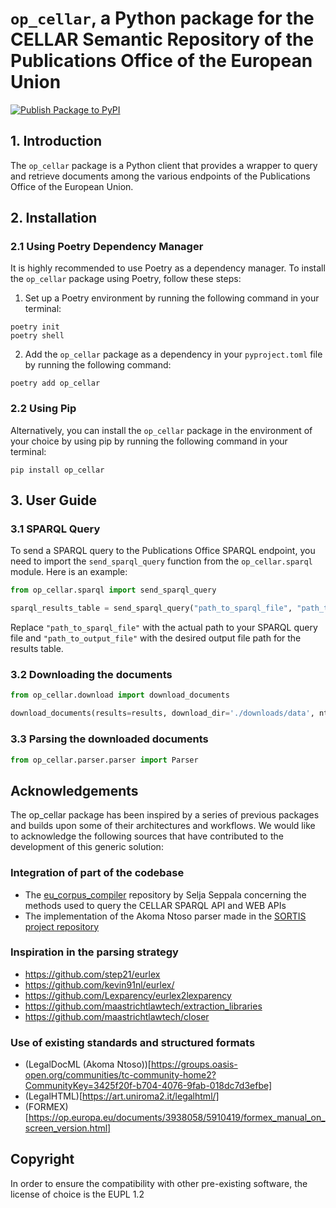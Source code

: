 # `op_cellar`, a Python package for the CELLAR Semantic Repository of the Publications Office of the European Union

[![Publish Package to PyPI](https://github.com/AlessioNar/op_cellar/actions/workflows/publish.yml/badge.svg)](https://github.com/AlessioNar/op_cellar/actions/workflows/publish.yml)

## 1. Introduction

The `op_cellar` package is a Python client that provides a wrapper to query and retrieve documents among the various endpoints of the Publications Office of the European Union.

## 2. Installation

### 2.1 Using Poetry Dependency Manager

It is highly recommended to use Poetry as a dependency manager. To install the `op_cellar` package using Poetry, follow these steps:

1. Set up a Poetry environment by running the following command in your terminal:

```
poetry init
poetry shell
```


2. Add the `op_cellar` package as a dependency in your `pyproject.toml` file by running the following command:

```
poetry add op_cellar
```

### 2.2 Using Pip

Alternatively, you can install the `op_cellar` package in the environment of your choice by using pip by running the following command in your terminal:

```
pip install op_cellar
```

## 3. User Guide

### 3.1 SPARQL Query

To send a SPARQL query to the Publications Office SPARQL endpoint, you need to import the `send_sparql_query` function from the `op_cellar.sparql` module. Here is an example:

```python
from op_cellar.sparql import send_sparql_query

sparql_results_table = send_sparql_query("path_to_sparql_file", "path_to_output_file")
```

Replace `"path_to_sparql_file"` with the actual path to your SPARQL query file and `"path_to_output_file"` with the desired output file path for the results table.

### 3.2 Downloading the documents

```python
from op_cellar.download import download_documents

download_documents(results=results, download_dir='./downloads/data', nthreads=4)

```

### 3.3 Parsing the downloaded documents

```python
from op_cellar.parser.parser import Parser

```

## Acknowledgements

The op_cellar package has been inspired by a series of previous packages and builds upon some of their architectures and workflows. We would like to acknowledge the following sources that have contributed to the development of this generic solution:

### Integration of part of the codebase

* The [eu_corpus_compiler](https://github.com/seljaseppala/eu_corpus_compiler) repository by Selja Seppala concerning the methods used to query the CELLAR SPARQL API and WEB APIs
* The implementation of the Akoma Ntoso parser made in the [SORTIS project repository](https://code.europa.eu/regulatory-reporting/sortis)

### Inspiration in the parsing strategy

* https://github.com/step21/eurlex
* https://github.com/kevin91nl/eurlex/
* https://github.com/Lexparency/eurlex2lexparency
* https://github.com/maastrichtlawtech/extraction_libraries
* https://github.com/maastrichtlawtech/closer

### Use of existing standards and structured formats

* (LegalDocML (Akoma Ntoso))[https://groups.oasis-open.org/communities/tc-community-home2?CommunityKey=3425f20f-b704-4076-9fab-018dc7d3efbe]
* (LegalHTML)[https://art.uniroma2.it/legalhtml/]
* (FORMEX)[https://op.europa.eu/documents/3938058/5910419/formex_manual_on_screen_version.html]

## Copyright

In order to ensure the compatibility with other pre-existing software, the license of choice is the EUPL 1.2
